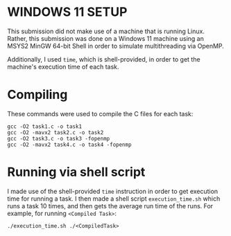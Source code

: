 # WINDOWS 11 SETUP

This submission did not make use of a machine that is running Linux. Rather, this submission was done on a Windows 11 machine using an MSYS2 MinGW 64-bit Shell in order to simulate multithreading via OpenMP. 

Additionally, I used `time`, which is shell-provided, in order to get the machine's execution time of each task.

# Compiling
These commands were used to compile the C files for each task:
```
gcc -O2 task1.c -o task1
gcc -O2 -mavx2 task2.c -o task2
gcc -O2 task3.c -o task3 -fopenmp
gcc -O2 -mavx2 task4.c -o task4 -fopenmp
```

# Running via shell script

I made use of the shell-provided `time` instruction in order to get execution time for running a task. I then made a shell script `execution_time.sh` which runs a task 10 times, and then gets the average run time of the runs. For example, for running `<Compiled Task>`:
```
./execution_time.sh ./<CompiledTask>
```